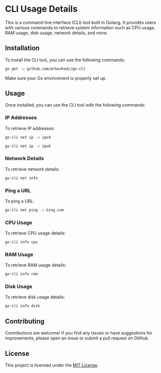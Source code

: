 # CLI Usage Details

This is a command-line interface (CLI) tool built in Golang. It provides users with various commands to retrieve system information such as CPU usage, RAM usage, disk usage, network details, and more.

## Installation

To install the CLI tool, you can use the following commands:

```bash
go get -u github.com/mrkouhadi/go-cli
```

Make sure your Go environment is properly set up.

## Usage

Once installed, you can use the CLI tool with the following commands:

### IP Addresses

To retrieve IP addresses:

```bash
go-cli net ip -v ipv4
```

```bash
go-cli net ip -v ipv6
```

### Network Details

To retrieve network details:

```bash
go-cli net info
```

### Ping a URL

To ping a URL:

```bash
go-cli net ping -u bing.com
```

### CPU Usage

To retrieve CPU usage details:

```bash
go-cli info cpu
```

### RAM Usage

To retrieve RAM usage details:

```bash
go-cli info ram
```

### Disk Usage

To retrieve disk usage details:

```bash
go-cli info disk
```

## Contributing

Contributions are welcome! If you find any issues or have suggestions for improvements, please open an issue or submit a pull request on GitHub.

## License

This project is licensed under the [MIT License](LICENSE).
